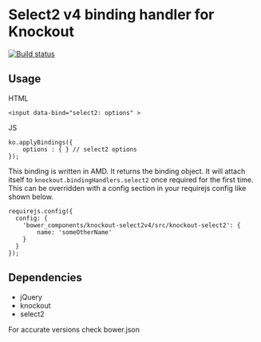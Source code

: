 # Select2 v4 binding handler for Knockout

[![Build status](https://travis-ci.org/shaftware/knockout-select2.png)](https://travis-ci.org/shaftware/knockout-select2)

## Usage

HTML

    <input data-bind="select2: options" >

JS

    ko.applyBindings({
        options : { } // select2 options
    });


This binding is written in AMD. It returns the binding object. It will attach itself to `knockout.bindingHandlers.select2` once required for the first time. This can be overridden with a config section in your requirejs config like shown below.

```
requirejs.config({
  config: {
    'bower_components/knockout-select2v4/src/knockout-select2': {
        name: 'someOtherName'
    }
  }
});
```

## Dependencies

- jQuery
- knockout
- select2

For accurate versions check bower.json
